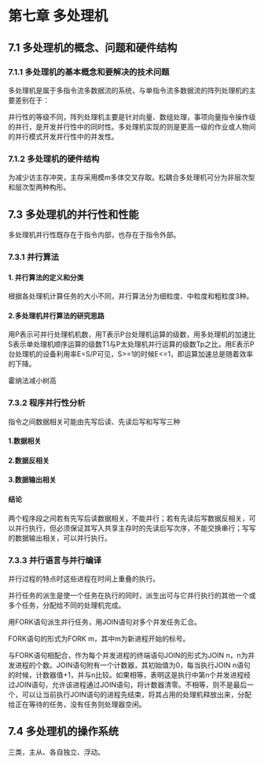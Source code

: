 # 第七章 多处理机

## 7.1 多处理机的概念、问题和硬件结构

### 7.1.1 多处理机的基本概念和要解决的技术问题

多处理机是属于多指令流多数据流的系统，与单指令流多数据流的阵列处理机的主要差别在于：

并行性的等级不同，阵列处理机主要是针对向量、数组处理，事项向量指令操作级的并行，是开发并行性中的同时性。多处理机实现的则是更高一级的作业或人物间的并行模式开发并行性中的并发性。

### 7.1.2 多处理机的硬件结构

为减少访主存冲突，主存采用模m多体交叉存取。松耦合多处理机可分为非层次型和层次型两种构形。

## 7.3 多处理机的并行性和性能

多处理机并行性既存在于指令内部，也存在于指令外部。

### 7.3.1 并行算法

#### 1. 并行算法的定义和分类

根据各处理机计算任务的大小不同，并行算法分为细粒度、中粒度和粗粒度3种。

#### 2.多处理机并行算法的研究思路

用P表示可并行处理机机数，用T表示P台处理机运算的级数，用多处理机的加速比S表示单处理机顺序运算的级数T1与P太处理机并行运算的级数Tp之比，用E表示P台处理机的设备利用率E=S/P可见，S>=1的时候E<=1，即运算加速总是随着效率的下降。

霍纳法减小树高

### 7.3.2 程序并行性分析

指令之间数据相关可能由先写后读、先读后写和写写三种

#### 1.数据相关

#### 2.数据反相关

#### 3.数据输出相关

#### 结论

两个程序段之间若有先写后读数据相关，不能并行；若有先读后写数据反相关，可以并行执行，但必须保证其写入共享主存时的先读后写次序，不能交换串行；写写的数据输出相关，可以并行执行。

### 7.3.3 并行语言与并行编译

并行过程的特点时这些进程在时间上重叠的执行。

并行任务的派生是使一个任务在执行的同时，派生出可与它并行执行的其他一个或多个任务，分配给不同的处理机完成。

用FORK语句派生并行任务，用JOIN语句对多个并发任务汇合。

FORK语句的形式为FORK m，其中m为新进程开始的标号。

与FORK语句相配合，作为每个并发进程的终端语句JOIN的形式为JOIN n，n为并发进程的个数。JOIN语句附有一个计数器，其初始值为0，每当执行JOIN n语句的时候，计数器值+1，并与n比较。如果相等，表明这是执行中第n个并发进程经过JOIN语句，允许该进程通过JOIN语句，将计数器清零。不相等，则不是最后一个，可以让当前执行JOIN语句的进程先结束，将其占用的处理机释放出来，分配给正在等待的任务，没有任务则处理器空闲。

## 7.4 多处理机的操作系统

三类，主从、各自独立、浮动。

